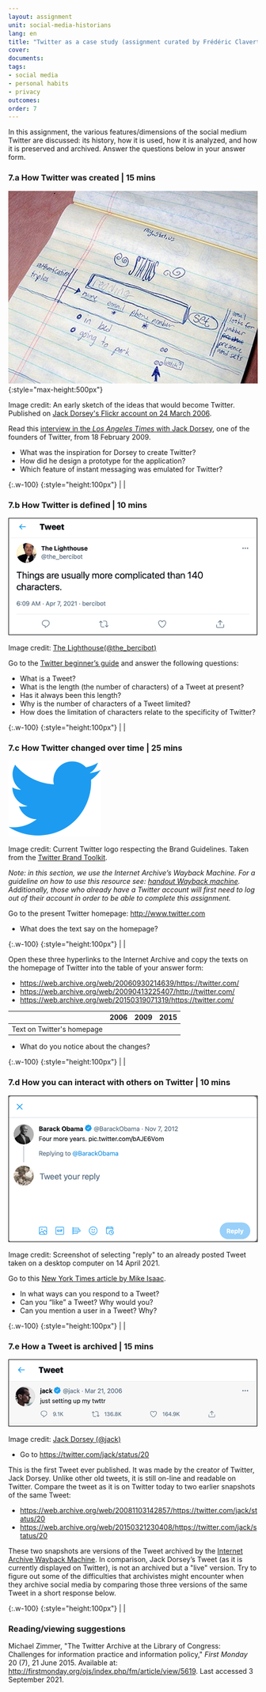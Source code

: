 ```yaml
---
layout: assignment
unit: social-media-historians
lang: en
title: "Twitter as a case study (assignment curated by Frédéric Clavert)"
cover:
documents:
tags:
- social media
- personal habits
- privacy
outcomes:
order: 7
---
```


In this assignment, the various features/dimensions of the social medium Twitter are discussed: its history, how it is used, how it is analyzed, and how it is preserved and archived. Answer the questions below in your answer form.

<!-- more -->
<!-- briefing-student -->

### 7.a How Twitter was created | 15 mins
 <!-- section-contents -->

![dorsey](../../assets/images/social-media/dorsey.jpg){:style="max-height:500px"}

Image credit: An early sketch of the ideas that would become Twitter. Published on [Jack Dorsey's Flickr account on 24 March 2006](https://flickr.com/photos/jackdorsey/182613360/).

Read this [interview in the _Los Angeles Times_ with Jack Dorsey](https://latimesblogs.latimes.com/technology/2009/02/twitter-creator.html), one of the founders of Twitter, from 18 February 2009.
- What was the inspiration for Dorsey to create Twitter?
- How did he design a prototype for the application?
- Which feature of instant messaging was emulated for Twitter?

{:.w-100}
{:style="height:100px"}
| |

<!-- section -->

### 7.b How Twitter is defined | 10 mins
 <!-- section-contents -->

![140](../../assets/images/social-media/140.png)

Image credit: [The Lighthouse(@the_bercibot)](https://twitter.com/the_bercibot/status/1379647473640161280)

Go to the [Twitter beginner’s guide](https://help.twitter.com/en/new-user-faq) and answer the following questions:
- What is a Tweet?
- What is the length (the number of characters) of a Tweet at present?
- Has it always been this length?
- Why is the number of characters of a Tweet limited?
- How does the limitation of characters relate to the specificity of Twitter?

{:.w-100}
{:style="height:100px"}
| |

<!-- section -->

### 7.c How Twitter changed over time | 25 mins
 <!-- section-contents -->

![bird](../../assets/images/social-media/bird.png)

Image credit: Current Twitter logo respecting the Brand Guidelines. Taken from the [Twitter Brand Toolkit](https://about.twitter.com/en/who-we-are/brand-toolkit).

*Note: in this section, we use the Internet Archive’s Wayback Machine. For a guideline on how to use this resource see: [handout Wayback machine](https://ranke2.uni.lu/assets/pdf/wayback-machine-interface.pdf). Additionally, those who already have a Twitter account will first need to log out of their account in order to be able to complete this assignment.*

Go to the present Twitter homepage: <http://www.twitter.com>

- What does the text say on the homepage?

{:.w-100}
{:style="height:100px"}
| |

Open these three hyperlinks to the Internet Archive and copy the texts on the homepage of Twitter into the table of your answer form:

- <https://web.archive.org/web/20060930214639/https://twitter.com/>
- <https://web.archive.org/web/20090413225407/http://twitter.com/>
- <https://web.archive.org/web/20150319071319/https://twitter.com/>

|     | 2006 | 2009 | 2015 |
| --- |----- | ---- | ---- |
| Text on Twitter's homepage |      |      |

- What do you notice about the changes?

{:.w-100}
{:style="height:100px"}
| |

<!-- section -->

### 7.d How you can interact with others on Twitter | 10 mins
 <!-- section-contents -->

![obamareply](../../assets/images/social-media/obamareply.png)

Image credit: Screenshot of selecting "reply" to an already posted Tweet taken on a desktop computer on 14 April 2021.

Go to this [New York Times article by Mike Isaac](https://www.nytimes.com/2017/09/26/technology/twitter-280-characters.html?smid=url-share).
- In what ways can you respond to a Tweet?
- Can you “like” a Tweet? Why would you?
- Can you mention a user in a Tweet? Why?

{:.w-100}
{:style="height:100px"}
| |

<!-- section -->

### 7.e How a Tweet is archived | 15 mins
 <!-- section-contents -->

![jacktweet](../../assets/images/social-media/jacktweet.png)

Image credit: [Jack Dorsey (@jack)](https://twitter.com/jack/status/20)


- Go to <https://twitter.com/jack/status/20>

This is the first Tweet ever published. It was made by the creator of Twitter, Jack Dorsey. Unlike other old tweets, it is still on-line and readable on Twitter. Compare the tweet as it is on Twitter today to two earlier snapshots of the same Tweet:
- <https://web.archive.org/web/20081103142857/https://twitter.com/jack/status/20>
- <https://web.archive.org/web/20150321230408/https://twitter.com/jack/status/20>


These two snapshots are versions of the Tweet archived by the [Internet Archive Wayback Machine](https://archive.org/web/). In comparison, Jack Dorsey’s Tweet (as it is currently displayed on Twitter), is not an archived but a "live" version. Try to figure out some of the difficulties that archivistes might encounter when they archive social media by comparing those three versions of the same Tweet in a short response below.

{:.w-100}
{:style="height:100px"}
| |

<!-- section -->

### Reading/viewing suggestions
<!-- section-contents -->

Michael Zimmer, "The Twitter Archive at the Library of Congress: Challenges for information practice and information policy," _First Monday_ 20 (7), 21 June 2015. Available at: <http://firstmonday.org/ojs/index.php/fm/article/view/5619>. Last accessed 3 September 2021. 

<!-- section -->

<!-- briefing-teacher -->
